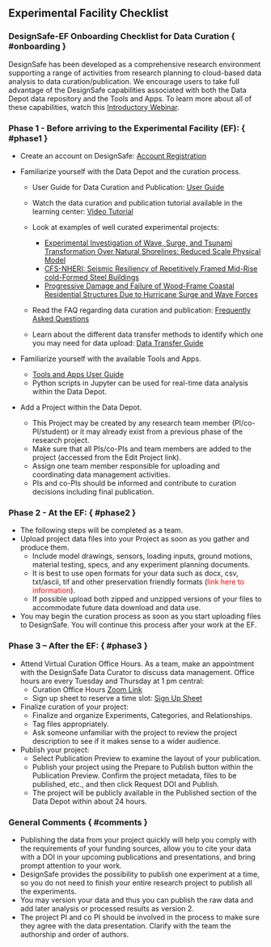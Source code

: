 ## Experimental Facility Checklist

### DesignSafe-EF Onboarding Checklist for Data Curation { #onboarding }

DesignSafe has been developed as a comprehensive research environment supporting a range of activities from research planning to cloud-based data analysis to data curation/publication.  We encourage users to take full advantage of the DesignSafe capabilities associated with both the Data Depot data repository and the Tools and Apps.  To learn more about all of these capabilities, watch this <a href="https://www.youtube.com/watch?v=5Yus9MjtcTM&amp;feature=youtu.be" target="_blank">Introductory Webinar</a>.

### Phase 1 - Before arriving to the Experimental Facility (EF): { #phase1 }

* Create an account on DesignSafe: <a href="https://www.designsafe-ci.org/account/register/">Account Registration</a>
* Familiarize yourself with the Data Depot and the curation process.

	* User Guide for Data Curation and Publication: <a href="../curating/#curation-publication-faq">User Guide</a>
	* Watch the data curation and publication tutorial available in the learning center: <a href="https://www.youtube.com/playlist?list=PL2GxvrdFrBlkwHBgQ47pZO-77ZLrJKYHV" target="_blank">Video Tutorial</a>
	* Look at examples of well curated experimental projects:

		* <a href="https://www.designsafe-ci.org/data/browser/public/designsafe.storage.published/PRJ-3218" target="_blank">Experimental Investigation of Wave, Surge, and Tsunami Transformation Over Natural Shorelines: Reduced Scale Physical Model</a>
		* <a href="https://www.designsafe-ci.org/data/browser/public/designsafe.storage.published/PRJ-2141" target="_blank">CFS-NHERI: Seismic Resiliency of Repetitively Framed Mid-Rise cold-Formed Steel Buildings</a>
		* <a href="https://www.designsafe-ci.org/data/browser/public/designsafe.storage.published/PRJ-3197" target="_blank">Progressive Damage and Failure of Wood-Frame Coastal Residential Structures Due to Hurricane Surge and Wave Forces</a>
	
	
	* Read the FAQ regarding data curation and publication: <a href="/user-guide/curating/faq/">Frequently Asked Questions</a>
	* Learn about the different data transfer methods to identify which one you may need for data upload: <a href="/user-guide/data-transfer-guide/">Data Transfer Guide</a>


* Familiarize yourself with the available Tools and Apps.
	* [Tools and Apps User Guide](https://www.designsafe-ci.org/use-designsafe/tools-applications/)
	* Python scripts in Jupyter can be used for real-time data analysis within the Data Depot.
* Add a Project within the Data Depot.
	* This Project may be created by any research team member (PI/co-PI/student) or it may already exist from a previous phase of the research project.
	* Make sure that all PIs/co-PIs and team members are added to the project (accessed from the Edit Project link).
	* Assign one team member responsible for uploading and coordinating data management activities.
	* PIs and co-PIs should be informed and contribute to curation decisions including final publication.


### Phase 2 - At the EF: { #phase2 }

* The following steps will be completed as a team.
* Upload project data files into your Project as soon as you gather and produce them.
	* Include model drawings, sensors, loading inputs, ground motions, material testing, specs, and any experiment planning documents.
	* It is best to use open formats for your data such as docx, csv, txt/ascii, tif and other preservation friendly formats (<font color="red">link here to information</font>).
	* If possible upload both zipped and unzipped versions of your files to accommodate future data download and data use.
* You may begin the curation process as soon as you start uploading files to DesignSafe. You will continue this process after your work at the EF.


### Phase 3 – After the EF: { #phase3 }

* Attend Virtual Curation Office Hours. As a team, make an appointment with the DesignSafe Data Curator to discuss data management. Office hours are every Tuesday and Thursday at 1 pm central:
	* Curation Office Hours <a href="https://designsafe-ci.zoom.us/j/730745593?pwd=U0VyaG1nVHgya3RZaS9hZng1MU82UT09" target="_blank">Zoom Link</a>
	* Sign up sheet to reserve a time slot: <a href="https://signup.com/go/fxHQnhr" target="_blank">Sign Up Sheet</a>
* Finalize curation of your project:
	* Finalize and organize Experiments, Categories, and Relationships.
	* Tag files appropriately.
	* Ask someone unfamiliar with the project to review the project description to see if it makes sense to a wider audience.
* Publish your project:
	* Select Publication Preview to examine the layout of your publication.
	* Publish your project using the Prepare to Publish button within the Publication Preview.  Confirm the project metadata, files to be published, etc., and then click Request DOI and Publish.
	* The project will be publicly available in the Published section of the Data Depot within about 24 hours.

### General Comments { #comments }

* Publishing the data from your project quickly will help you comply with the requirements of your funding sources, allow you to cite your data with a DOI in your upcoming publications and presentations, and bring prompt attention to your work.
* DesignSafe provides the possibility to publish one experiment at a time, so you do not need to finish your entire research project to publish all the experiments.
* You may version your data and thus you can publish the raw data and add later analysis or processed results as version 2.
* The project PI and co PI should be involved in the process to make sure they agree with the data presentation. Clarify with the team the authorship and order of authors.
